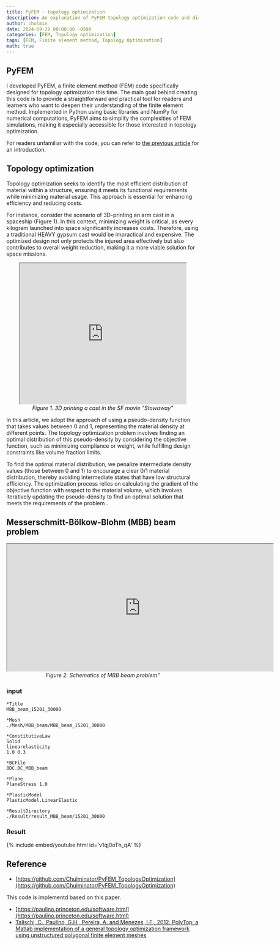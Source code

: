 ```yaml
---
title: PyFEM - topology optimization
description: An explanation of PyFEM topology optimization code and displaying a result.
author: chulmin
date: 2024-09-29 00:00:00 -0500
categories: [FEM, Topology optimization]
tags: [FEM, Finite element method, Topology Optimization]
math: true
---
```


## PyFEM
I developed PyFEM, a finite element method (FEM) code specifically designed for topology optimization this time. The main goal behind creating this code is to provide a straightforward and practical tool for readers and learners who want to deepen their understanding of the finite element method. Implemented in Python using basic libraries and NumPy for numerical computations, PyFEM aims to simplify the complexities of FEM simulations, making it especially accessible for those interested in topology optimization.

For readers unfamiliar with the code, you can refer to [the previous article](https://chulminator.github.io/posts/PyFEM-elastoplasticity/) for an introduction.

## Topology optimization
Topology optimization seeks to identify the most efficient distribution of material within a structure, ensuring it meets its functional requirements while minimizing material usage. This approach is essential for enhancing efficiency and reducing costs.

For instance, consider the scenario of 3D-printing an arm cast in a spaceship (Figure 1). In this context, minimizing weight is critical, as every kilogram launched into space significantly increases costs. Therefore, using a traditional HEAVY gypsum cast would be impractical and expensive. The optimized design not only protects the injured area effectively but also contributes to overall weight reduction, making it a more viable solution for space missions.

<p align="center"> <iframe src="https://drive.google.com/file/d/1TN3Dr__GtgheafTh3Ida96VmeU6h4DDb/preview" width="435" height="368" allow="autoplay"></iframe> <br> <em>Figure 1. 3D printing a cast in the SF movie "Stowaway"</em> </p>

In this article, we adopt the approach of using a pseudo-density function that takes values between 0 and 1, representing the material density at different points. The topology optimization problem involves finding an optimal distribution of this pseudo-density by considering the objective function, such as minimizing compliance or weight, while fulfilling design constraints like volume fraction limits.

To find the optimal material distribution, we penalize intermediate density values (those between 0 and 1) to encourage a clear 0/1 material distribution, thereby avoiding intermediate states that have low structural efficiency. The optimization process relies on calculating the gradient of the objective function with respect to the material volume, which involves iteratively updating the pseudo-density to find an optimal solution that meets the requirements of the problem .


## Messerschmitt-Bölkow-Blohm (MBB) beam problem

<p align="center"> <iframe src="https://drive.google.com/file/d/1SyInfjNlXiXOGKEMJDC7le-AOoCCq1Xu/preview" width="696" height="333" allow="autoplay"></iframe> <br> <em>Figure 2. Schematics of MBB beam problem"</em> </p>

### input
```text
*Title
MBB_beam_15201_30000

*Mesh
./Mesh/MBB_beam/MBB_beam_15201_30000

*ConstitutiveLaw
Solid
linearelasticity
1.0	0.3

*BCFile
BDC.BC_MBB_beam

*Plane
PlaneStress	1.0

*PlasticModel
PlasticModel.LinearElastic

*ResultDirectory
./Result/result_MBB_beam/15201_30000
```

### Result
{% include embed/youtube.html id='v1qj0oTh_qA' %}


## Reference
- [https://github.com/Chulminator/PyFEM_TopologyOptimization](https://github.com/Chulminator/PyFEM_TopologyOptimization)


This code is implementd based on this paper.
- [https://paulino.princeton.edu/software.html](https://paulino.princeton.edu/software.html)
- [Talischi, C., Paulino, G.H., Pereira, A. and Menezes, I.F., 2012. PolyTop: a Matlab implementation of a general topology optimization framework using unstructured polygonal finite element meshes](https://paulino.princeton.edu/journal_papers/2012/SMO_12_PolyTop.pdf)
